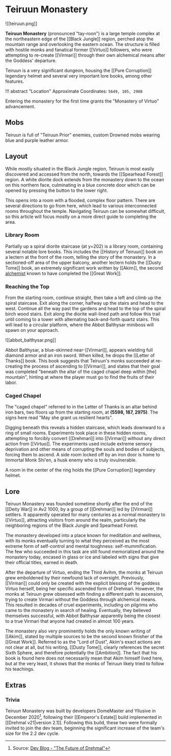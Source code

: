 # Teiruun Monastery

![[teiruun.png]]

**Teiruun Monastery** (pronounced "tay-roon") is a large temple complex at the northeastern edge of the [[Black Jungle]] region, perched atop the mountain range and overlooking the eastern ocean. The structure is filled with hostile monks and fanatical former [[Virtuo]] followers, who were attempting to re-create [[Virmari]] through their own alchemical means after the Goddess' departure.

Teiruun is a very significant dungeon, housing the [[Pure Corruption]] legendary helmet and several very important lore books, among other features.

!!! abstract "Location"
    Approximate Coordinates: `5649, 105, 2908`

Entering the monastery for the first time grants the "Monastery of Virtuo" advancement.

## Mobs

Teiruun is full of "Teiruun Prior" enemies, custom Drowned mobs wearing blue and purple leather armor.

## Layout

While mostly situated in the Black Jungle region, Teiruun is most easily discovered and accessed from the north, towards the [[Spearhead Forest]] region. A white diorite dock extends from the monastery down to the ocean on this northern face, culminating in a blue concrete door which can be opened by pressing the button to the lower right.

This opens into a room with a flooded, complex floor pattern. There are several directions to go from here, which lead to various interconnected rooms throughout the temple. Navigating Teiruun can be somewhat difficult, so this article will focus mostly on a more direct guide to completing the area.

### Library Room

Partially up a spiral diorite staircase (at y=202) is a library room, containing several notable lore books. This includes the [[History of Teiruun]] book on a lectern at the front of the room, telling the story of the monastery. In a sectioned-off area of the upper balcony, another lectern holds the [[Dusty Tome]] book, an extremely significant work written by [[Akim]], the second [alchemist](/Lore/Magic/Alchemy/) known to have completed the [[Great Work]].

### Reaching the Top

From the starting room, continue straight, then take a left and climb up the spiral staircase. Exit along the corner, halfway up the stairs and head to the west. Continue all the way past the gardens and head to the top of the spiral birch wood stairs. Exit along the diorite wall-lined path and follow this trail until coming to a tower with alternating back-and-forth quartz stairs. This will lead to a circular platform, where the Abbot Balthysar miniboss will spawn on your approach.

![[abbot_balthysar.png]]

Abbot Balthysar, a blue-skinned near-[[Virmari]], appears wielding full diamond armor and an iron sword. When killed, he drops the [[Letter of Thanks]] book. This book suggests that Teiruun's monks succeeded at re-creating the process of ascending to [[Virmari]], and states that their goal was completed "beneath the altar of the caged chapel deep within [the] mountain", hinting at where the player must go to find the fruits of their labor.

### Caged Chapel

The "caged chapel" referred to in the Letter of Thanks is an altar behind iron bars, two floors up from the starting room, at **(5598, 187, 2975)**. The signs here read "May she grant us resilient hearts".

Digging beneath this reveals a hidden staircase, which leads downward to a ring of small rooms. Experiments took place in these hidden rooms, attempting to forcibly convert [[Drehmari]] into [[Virmari]] without any direct action from [[Virtuo]]. The experiments used include extreme sensory deprivation and other means of corrupting the souls and bodies of subjects, forcing them to ascend. A side room locked off by an iron door is home to Immortal Monk Shi'en, a husk enemy who is truly invulnerable.

A room in the center of the ring holds the [[Pure Corruption]] legendary helmet.

## Lore

Teiruun Monastery was founded sometime shortly after the end of the [[Deity War]] in Av2 1000, by a group of [[Drehmari]] led by [[Virmari]] settlers. It apparently operated for many centuries as a normal monastery to [[Virtuo]], attracting visitors from around the realm, particularly the neighboring regions of the Black Jungle and Spearhead Forest.

The monastery developed into a place known for meditation and wellness, with its monks eventually turning to what they perceived as the most extreme form of self-control and mental toughness: self-mummification. The few who succeeded in this task are still found memorialized around the monastery today, encased in glass or ice and labeled with signs that give their official titles, earned in death.

After the departure of Virtuo, ending the Third Avihm, the monks at Teiruun grew emboldened by their newfound lack of oversight. Previously, [[Virmari]] could only be created with the explicit blessing of the goddess Virtuo herself, being her specific ascended form of Drehmari. However, the monks at Teiruun grew obsessed with finding a different path to ascension, trying to create Virmari without the Goddess through alchemical means. This resulted in decades of cruel experiments, including on pilgrims who came to the monastery in search of healing. Eventually, they believed themselves successful, with Abbot Balthysar apparently being the closest to a true Virmari that anyone had created in almost 100 years.

The monastery also very prominently holds the only known writing of [[Akim]], stated by multiple sources to be the second known finisher of the [[Great Work]]. Referred to as the "Lord of Dust", Akim's exact actions are not clear at all, but his writing, [[Dusty Tome]], clearly references the secret Sixth Sphere, and therefore potentially the [[Ambition]]. The fact that his book is found here does not necessarily mean that Akim himself lived here, but at the very least, it shows that the monks of Teiruun likely tried to follow his teachings.

## Extras

### Trivia

Teiruun Monastery was built by developers DomeMaster and Yllusive in December 2020[^1], following their [[Emperor's Estate]] build implemented in [[Drehmal v21|version 2.1]]. Following this build, these two were formally invited to join the dev team, beginning the significant increase of the team's size for the 2.2 dev cycle.

[^1]: Source: [Dev Blog - "The Future of Drehmal"](https://www.drehmal.net/post/the-future-of-drehmal)